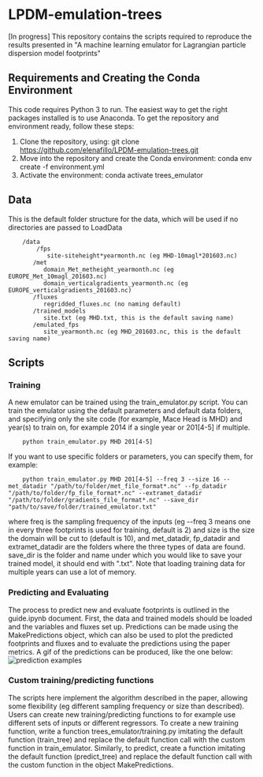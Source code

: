 # LPDM-emulation-trees
[In progress] This repository contains the scripts required to reproduce the results presented in "A machine learning emulator for Lagrangian particle dispersion model footprints"


## Requirements and Creating the Conda Environment
This code requires Python 3 to run. The easiest way to get the right packages installed is to use Anaconda. To get the repository and environment ready, follow these steps:

1. Clone the repository, using: git clone https://github.com/elenafillo/LPDM-emulation-trees.git
2. Move into the repository and create the Conda environment: conda env create -f environment.yml
3. Activate the environment: conda activate trees_emulator

## Data
This is the default folder structure for the data, which will be used if no directories are passed to LoadData

        /data
            /fps
               site-siteheight*yearmonth.nc (eg MHD-10magl*201603.nc)
           /met
              domain_Met_metheight_yearmonth.nc (eg EUROPE_Met_10magl_201603.nc)
              domain_verticalgradients_yearmonth.nc (eg EUROPE_verticalgradients_201603.nc)
           /fluxes
              regridded_fluxes.nc (no naming default)
           /trained_models
              site.txt (eg MHD.txt, this is the default saving name)
           /emulated_fps
              site_yearmonth.nc (eg MHD_201603.nc, this is the default saving name)    
           
              
              
           
               

## Scripts

### Training
A new emulator can be trained using the train_emulator.py script. You can train the emulator using the default parameters and default data folders, and specifying only the site code (for example, Mace Head is MHD) and year(s) to train on, for example 2014 if a single year or 201[4-5] if multiple.

        python train_emulator.py MHD 201[4-5]
        
If you want to use specific folders or parameters, you can specify them, for example:

        python train_emulator.py MHD 201[4-5] --freq 3 --size 16 --met_datadir "/path/to/folder/met_file_format*.nc" --fp_datadir "/path/to/folder/fp_file_format*.nc" --extramet_datadir "/path/to/folder/gradients_file_format*.nc" --save_dir "path/to/save/folder/trained_emulator.txt"
        
where freq is the sampling frequency of the inputs (eg --freq 3 means one in every three footprints is used for training, default is 2) and size is the size the domain will be cut to (default is 10), and met_datadir, fp_datadir and extramet_datadir are the folders where the three types of data are found. save_dir is the folder and name under which you would like to save your trained model, it should end with ".txt". Note that loading training data for multiple years can use a lot of memory.

### Predicting and Evaluating
The process to predict new and evaluate footprints is outlined in the guide.ipynb document. First, the data and trained models should be loaded and the variables and fluxes set up. Predictions can be made using the MakePredictions object, which can also be used to plot the predicted footprints and fluxes and to evaluate the predictions using the paper metrics. A gif of the predictions can be produced, like the one below:
 ![prediction examples](footprints_00-07-04-2016_00-17-04-2016.gif)
 
 ### Custom training/predicting functions
The scripts here implement the algorithm described in the paper, allowing some flexibility (eg different sampling frequency or size than described). Users can create new training/predicting functions to for example use different sets of inputs or different regressors. To create a new training function, write a function trees_emulator/training.py imitating the default function (train_tree) and replace the default function call with the custom function in train_emulator. Similarly, to predict, create a function imitating the default function (predict_tree) and replace the default function call with the custom function in the object MakePredictions.
